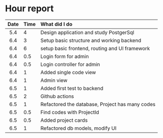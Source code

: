 # Hour report  

|Date|Time|What did I do|  
| :----:|:-----| :-----|
|5.4| 4| Design application and study PostgerSql|
|6.4| 3 | Setup basic structure and working backend|  
|6.4| 6 | setup basic frontend, routing and UI framework|  
|6.4| 0.5 | Login form for admin|  
|6.4| 0.5 | Login controller for admin|  
|6.4| 1 | Added single code view|  
|6.4| 1 | Admin view|  
|6.5| 1 | Added first test to backend|  
|6.5| 2 | Github actions|  
|6.5| 1 | Refactored the database, Project has many codes|  
|6.5| 0.5 | Find codes with ProjectId |  
|6.5| 0.5 | Added project cards|  
|6.5| 1 | Refactored db models, modify UI|  


